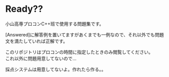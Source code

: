 # Ready??
小山高専プロコンC++班で使用する問題集です。

[Answered]に解答例を置いてますがあくまでも一例なので、それ以外でも問題文を満たしていれば正解です。  

このリポジトリはプロコンの時間に指定したときのみ閲覧してください。  
これ以外に問題用意してないので...

採点システムは用意してないよ。作れたら作る。。